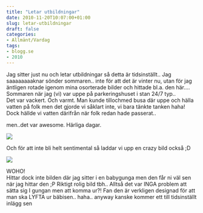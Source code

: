 ```yaml
---
title: "Letar utbildningar"
date: 2010-11-20T10:07:00+01:00
slug: letar-utbildningar
draft: false
categories:
- Allmänt/Vardag
tags:
- blogg.se
- 2010
---
```

Jag sitter just nu och letar utbildningar så detta är tidsinställt.. Jag saaaaaaaaknar sönder sommaren.. inte för att det är vinter nu, utan för jag äntligen rotade igenom mina osorterade bilder och hittade bl.a. den här....  
Sommaren när jag (vi) var uppe på parkeringshuset i stan 24/7 typ..  
Det var vackert. Och varmt. Man kunde tillochmed busa där uppe och hälla vatten på folk men det gjorde vi såklart inte, vi bara tänkte tanken haha! Dock hällde vi vatten därifrån när folk redan hade passerat..  
  
men..det var awesome. Härliga dagar.  
  
![](/assets/images/blogg.se/img_0610_117931954.jpg)  
  
  
Och för att inte bli helt sentimental så laddar vi upp en crazy bild också ;D  
  
  
  
  
  
![](/assets/images/blogg.se/img_0265_117931794.jpg)  
  
  
  
WOHO!  
Hittar dock inte bilden där jag sitter i en babygunga men den får ni väl sen när jag hittar den ;P Riktigt rolig bild tbh.. Alltså det var INGA problem att sätta sig I gungan men att komma ur?! Fan den är verkligen designad för att man ska LYFTA ur bäbisen.. haha.. anyway kanske kommer ett till tidsinställt inlägg sen